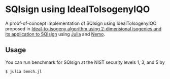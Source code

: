 # SQIsign using IdealToIsogenyIQO

A proof-of-concept implementation of
SQIsign using IdealToIsogenyIQO
proposed in [Ideal-to-isogeny algorithm using 2-dimensional isogenies and its application to SQIsign](https://eprint.iacr.org/2024/****)
using [Julia](https://julialang.org)
and [Nemo](https://www.nemocas.org).

## Usage

You can run benchmark for SQIsign at the NIST security levels 1, 3, and 5 by
```
$ julia bench.jl
```

